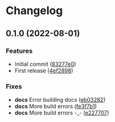 # Changelog

## 0.1.0 (2022-08-01)

### Features

* Initial commit ([83277e0](https://github.com/pruizlezcano/comicgeeks/commit/83277e07bd17b4bd68684302cf6908759300f142))
* First release ([4ef2898](https://github.com/pruizlezcano/comicgeeks/commit/4ef28988ec751ad58187174eeb948539c3bfc6f6))

### Fixes
* **docs** Error building docs ([eb03282](https://github.com/pruizlezcano/comicgeeks/commit/eb03282f15c5684720fed27626cbff23f818455c))
* **docs** More build errors ([fe3f7b1](https://github.com/pruizlezcano/comicgeeks/commit/fe3f7b146c8ba5d098a8ed583511e6c833d55a01))
* **docs** More build errors -_- ([e227707](https://github.com/pruizlezcano/comicgeeks/commit/e2277079e7e0d56ef4963788dc42d0f176a85671))
